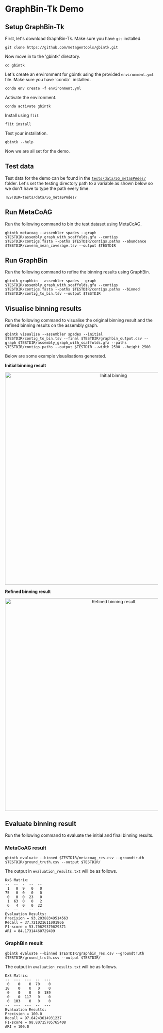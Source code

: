 # GraphBin-Tk Demo

## Setup GraphBin-Tk

First, let's download GraphBin-Tk. Make sure you have `git` installed.

```shell
git clone https://github.com/metagentools/gbintk.git
```

Now move in to the 'gbintk' directory.

```shell
cd gbintk
```

Let's create an environment for gbintk using the provided `environment.yml` file. Make sure you have `conda`` installed.

```shell
conda env create -f environment.yml
```

Activate the environment.

```shell
conda activate gbintk
```

Install using `flit`

```shell
flit install
```

Test your installation.

```shell
gbintk --help
```

Now we are all set for the demo.

## Test data

Test data for the demo can be found in the [`tests/data/5G_metaSPAdes/`](https://github.com/metagentools/gbintk/tree/main/tests/data/5G_metaSPAdes) folder. Let's set the testing directory path to a variable as shown below so we don't have to type the path every time.

```shell
TESTDIR=tests/data/5G_metaSPAdes/
```

## Run MetaCoAG

Run the following command to bin the test dataset using MetaCoAG.

```shell
gbintk metacoag --assembler spades --graph $TESTDIR/assembly_graph_with_scaffolds.gfa --contigs $TESTDIR/contigs.fasta --paths $TESTDIR/contigs.paths --abundance $TESTDIR/coverm_mean_coverage.tsv --output $TESTDIR
```

## Run GraphBin

Run the following command to refine the binning results using GraphBin.

```shell
gbintk graphbin --assembler spades --graph $TESTDIR/assembly_graph_with_scaffolds.gfa --contigs $TESTDIR/contigs.fasta --paths $TESTDIR/contigs.paths --binned $TESTDIR/contig_to_bin.tsv --output $TESTDIR
```

## Visualise binning results

Run the following command to visualise the original binning result and the refined binning results on the assembly graph.

```shell
gbintk visualise --assembler spades --initial $TESTDIR/contig_to_bin.tsv --final $TESTDIR/graphbin_output.csv --graph $TESTDIR/assembly_graph_with_scaffolds.gfa --paths $TESTDIR/contigs.paths --output $TESTDIR --width 2500 --height 2500
```

Below are some example visualisations generated.

**Initial binning result**

<p align="center">
  <img src="https://raw.githubusercontent.com/metagentools/gbintk/master/docs/images/initial_binning_result.png" width="700" title="Initial binning" alt="Initial binning">
</p>

**Refined binning result**

<p align="center">
  <img src="https://raw.githubusercontent.com/metagentools/gbintk/master/docs/images/final_GraphBin_binning_result.png" width="700" title="Refined binning result" alt="Refined binning result">
</p>

## Evaluate binning result

Run the following command to evaluate the initial and final binning results.

### MetaCoAG result

```shell
gbintk evaluate --binned $TESTDIR/metacoag_res.csv --groundtruth $TESTDIR/ground_truth.csv --output $TESTDIR/
```

The output in `evaluation_results.txt` will be as follows.

```
KxS Matrix:
--  --  -  --  --
 1   0  9   0   0
75   0  0   0   0
 0   0  0  23   0
 1  63  0   0   2
 6   4  0   0  22
--  --  -  --  --
Evaluation Results:
Precision = 93.20388349514563
Recall = 37.721021611001966
F1-score = 53.70629370629371
ARI = 84.17314460729499
```

### GraphBin result

```shell
gbintk evaluate --binned $TESTDIR/graphbin_res.csv --groundtruth $TESTDIR/ground_truth.csv --output $TESTDIR/
```

The output in `evaluation_results.txt` will be as follows.

```
KxS Matrix:
--  ---  ---  --  ---
 0    0    0  70    0
18    0    0   0    0
 0    0    0   0  189
 0    0  117   0    0
 0  103    0   0    0
--  ---  ---  --  ---
Evaluation Results:
Precision = 100.0
Recall = 97.64243614931237
F1-score = 98.80715705765408
ARI = 100.0
```